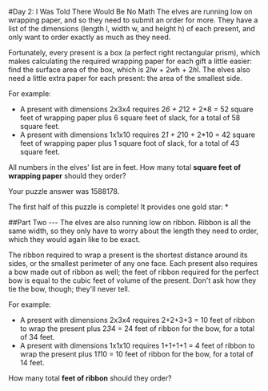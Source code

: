 #Day 2: I Was Told There Would Be No Math
The elves are running low on wrapping paper, and so they need to submit an order for more. They have a list of the 
dimensions (length l, width w, and height h) of each present, and only want to order exactly as much as they need.

Fortunately, every present is a box (a perfect right rectangular prism), which makes calculating the required 
wrapping paper for each gift a little easier: find the surface area of the box, which is 2*l*w + 2*w*h + 2*h*l. 
The elves also need a little extra paper for each present: the area of the smallest side.

For example:

* A present with dimensions 2x3x4 requires 2*6 + 2*12 + 2*8 = 52 square feet of wrapping paper plus 6 square feet 
of slack, for a total of 58 square feet.
* A present with dimensions 1x1x10 requires 2*1 + 2*10 + 2*10 = 42 square feet of wrapping paper plus 1 square 
foot of slack, for a total of 43 square feet.

All numbers in the elves' list are in feet. How many total **square feet of wrapping paper** should they order?

Your puzzle answer was 1588178.

The first half of this puzzle is complete! It provides one gold star: *

##Part Two ---
The elves are also running low on ribbon. Ribbon is all the same width, so they only have to worry about the 
length they need to order, which they would again like to be exact.

The ribbon required to wrap a present is the shortest distance around its sides, or the smallest perimeter of 
any one face. Each present also requires a bow made out of ribbon as well; the feet of ribbon required for the 
perfect bow is equal to the cubic feet of volume of the present. Don't ask how they tie the bow, though; they'll 
never tell.

For example:

* A present with dimensions 2x3x4 requires 2+2+3+3 = 10 feet of ribbon to wrap the present plus 2*3*4 = 24 feet 
of ribbon for the bow, for a total of 34 feet.
* A present with dimensions 1x1x10 requires 1+1+1+1 = 4 feet of ribbon to wrap the present plus 1*1*10 = 10 feet 
of ribbon for the bow, for a total of 14 feet.

How many total **feet of ribbon** should they order?